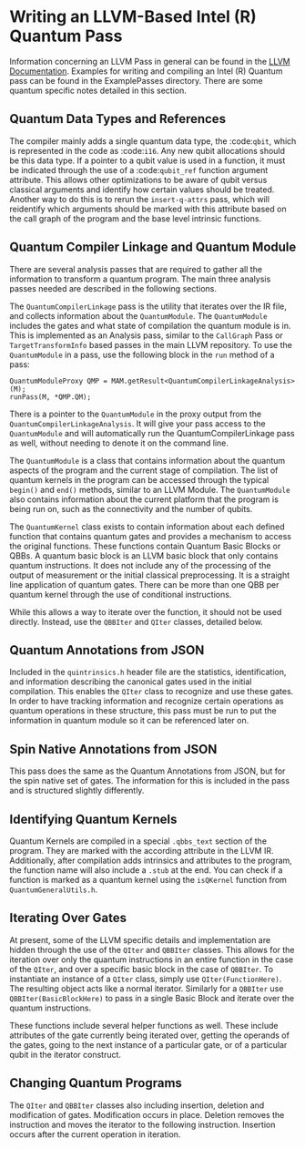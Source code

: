 # Writing an LLVM-Based Intel (R) Quantum Pass
Information concerning an LLVM Pass in general can be found in the [LLVM Documentation](https://llvm.org/docs/).  Examples for writing and compiling an Intel (R) Quantum pass can be found in the ExamplePasses directory.  There are some quantum specific notes detailed in this section.

## Quantum Data Types and References
The compiler mainly adds a single quantum data type, the :code:`qbit`, which is represented in the code as :code:`i16`. Any new qubit allocations should be this data type.  If a pointer to a qubit value is used in a function, it must be indicated through the use of a :code:`qubit_ref` function argument attribute.  This allows other optimizations to be aware of qubit versus classical arguments and identify how certain values should be treated.  Another way to do this is to rerun the `insert-q-attrs` pass, which will reidentify which arguments should be marked with this attribute based on the call graph of the program and the base level intrinsic functions.

## Quantum Compiler Linkage and Quantum Module

There are several analysis passes that are required to gather all the information to transform a quantum program. The main three analysis passes needed are described in the following sections.

The `QuantumCompilerLinkage` pass is the utility that iterates over the IR file, and collects information about the `QuantumModule`.  The `QuantumModule` includes the gates and what state of compilation the quantum module is in.  This is implemented as an Analysis pass, similar to the `CallGraph` Pass or `TargetTransformInfo` based passes in the main LLVM repository.  To use the `QuantumModule` in a pass, use the following block in the `run` method of a pass:

```
QuantumModuleProxy QMP = MAM.getResult<QuantumCompilerLinkageAnalysis>(M);
runPass(M, *QMP.QM);
```


There is a pointer to the `QuantumModule` in the proxy output from the `QuantumCompilerLinkageAnalysis`. It will give your pass access to the `QuantumModule` and will automatically run the QuantumCompilerLinkage pass as well, without needing to denote it on the command line.

The `QuantumModule` is a class that contains information about the quantum aspects of the program and the current stage of compilation.  The list of quantum kernels in the program can be accessed through the typical `begin()` and `end()` methods, similar to an LLVM Module.  The `QuantumModule` also contains information about the current platform that the program is being run on, such as the connectivity and the number of qubits.

The `QuantumKernel` class exists to contain information about each defined function that contains quantum gates and provides a mechanism to access the original functions.  These functions contain Quantum Basic Blocks or QBBs.  A quantum basic block is an LLVM basic block that only contains quantum instructions.  It does not include any of the processing of the output of measurement or the initial classical preprocessing.  It is a straight line application of quantum gates.  There can be more than one QBB per quantum kernel through the use of conditional instructions.

While this allows a way to iterate over the function, it should not be used directly. Instead, use the `QBBIter` and `QIter` classes, detailed below.

## Quantum Annotations from JSON

Included in the `quintrinsics.h` header file are the statistics, identification, and information describing the canonical gates used in the initial compilation.  This enables the `QIter` class to recognize and use these gates.  In order to have tracking information and recognize certain operations as quantum operations in these structure, this pass must be run to put the information in quantum module so it can be referenced later on.

## Spin Native Annotations from JSON

This pass does the same as the Quantum Annotations from JSON, but for the spin native set of gates.  The information for this is included in the pass and is structured slightly differently.

## Identifying Quantum Kernels

Quantum Kernels are compiled in a special `.qbbs_text` section of the program. They are marked with the according attribute in the LLVM IR.  Additionally, after compilation adds intrinsics and attributes to the program, the function name will also include a `.stub` at the end.  You can check if a function is marked as a quantum kernel using the `isQKernel` function from `QuantumGeneralUtils.h`.

## Iterating Over Gates

At present, some of the LLVM specific details and implementation are hidden through the use of the `QIter` and `QBBIter` classes.  This allows for the iteration over only the quantum instructions in an entire function in the case of the `QIter`, and over a specific basic block in the case of `QBBIter`.  To instantiate an instance of a `QIter` class, simply use `QIter(FunctionHere)`. The resulting object acts like a normal iterator.  Similarly for a `QBBIter` use `QBBIter(BasicBlockHere)` to pass in a single Basic Block and iterate over the quantum instructions.

These functions include several helper functions as well.  These include attributes of the gate currently being iterated over, getting the operands of the gates, going to the next instance of a particular gate, or of a particular qubit in the iterator construct.

## Changing Quantum Programs

The `QIter` and `QBBIter` classes also including insertion, deletion and modification of gates.  Modification occurs in place. Deletion removes the instruction and moves the iterator to the following instruction. Insertion occurs after the current operation in iteration.